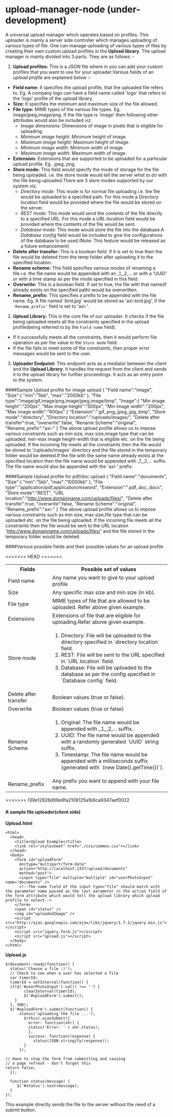 upload-manager-node (under-development)
===================

A universal upload manager which operates based on profiles. This uploader is mainly a server side controller which manages uploading of various types of file. One can manage uploading of various types of files by creating their own custom upload profiles in the **Upload library**. The upload manager is mainly divided into 3 parts. They are as follows :-

1. **Upload profiles:** This is a JSON file where in you can add your custom profiles that you want to use for your uploader.Various fields of an *upload profile* are explained below :-
  * **Field name:** It specifies the upload profile, that the uploaded file refers to. Eg. A company logo can have a field name called 'logo' that refers to the 'logo' profile of the upload library.
  * **Size:** It specifies the minimum and maximum size of the file allowed.
  * **File type:** MIME types of the various file types. Eg. image/jpeg,image/png. If the file type is 'image' then following other attributes would also be included viz.
    * *Image dimensions:* Dimensions of image in pixels that is eligible for uploading.
    * *Minimum image height:* Minimum height of image.
    * *Maximum image height:* Maximum height of image.
    * *Minimum image width:* Minimum width of image.
    * *Maximum image width:* Maximum width of image.
  * **Extension:** Extensions that are supported to be uploaded for a particular upload profile. Eg. .jpeg,.png.
  * **Store mode:** This field would specify the mode of storage for the file being uploaded. i.e. the store mode would tell the server *what to do* with the file being uploaded.There are 3 store modes supported by our system viz.
    * *Directory mode:* This mode is for normal file uploading i.e. the file would be uploaded to a specified path. For this mode a *Directory location* field would be provided where the file would be stored on the server.
    * *REST mode:* This mode would send the contents of the file directly to a specified URL. For this mode a *URL-location* field would be provided where the contents of the file would be sent.
    * *Database mode:* This mode would store the file into the database.A *Database config* field would be included to give the configurations of the database to be used.(Note: This feature would be released as a future enhancement)
  * **Delete after transfer:** This is a boolean field. If it is set to true then the file would be deleted from the temp folder after uploading it to the specified location.
  * **Rename scheme:** This field specifies various modes of renaming a file.i.e. the file name would be appended with an _1,_2,... or with a 'UUID' or with a time stamp as per the mode specified in this field.
  * **Overwrite:** This is a boolean field. If set to true, the file with that name(if already exists on the specified path) would be overwritten.
  * **Rename_prefix:** This specifies a prefix to be appended with the file name. Eg. A file named 'bird.jpg' would be stored as 'axi-bird.jpg', if the `'Rename_prefix'` field is set to 'axi-'.

2. **Upload Library:** This is the core file of our uploader. It checks if the file being uploaded meets all the constraints specified in the upload profile(being referred to by the `Field name` field).
  * If it successfully meets all the constraints, then it would perform file operation as per the value in the `Store mode` field.
  * If the file fails to meet some of the constraints, then proper error messages would be sent to the user.
3. **Uploader Endpoint:** This endpoint acts as a mediator between the client and the **Upload Library**. It handles the request from the client and sends it to the upload library for further proceedings. It acts as an entry point to the system.

####Sample Upload profile for image upload
    {
    "Field name":"image",
    "Size":{
             "min":"5kb",
             "max":"2000kb"
           },
    "File type":"image/gif,image/png,image/jpeg,image/bmp",
    "Image":{
              "Min image height":"200px",
              "Max image height":"500px",
              "Min image width":"200px",
              "Max image width":"600px"
            }
    "Extension":".gif,.png,.jpeg,.jpg,.bmp",
    "Store mode":"directory",
    "Directory location":"/uploads/images/",
    "Delete after transfer":true,
    "overwrite":false,
    "Rename Scheme":"original",
    "Rename_prefix":"axi-"
    }
The above upload profile allows us to impose various constraints such as min size, max size,image type that can be uploaded, min-max image height-width that is eligible etc. on the file being uploaded. If the incoming file meets all the constraints then the file would be stored to '/uploads/images' directory and the file stored in the temporary folder would be deleted.If the file with the same name already exists at the specified location then the file name would be appended with _1,_2,... suffix. The file name would also be appended with the 'axi-' prefix.

####Sample Upload profile for pdf/doc upload
    {
    "Field name":"documents",
    "Size":{
             "min":"5kb",
             "max":"10000kb"
           },
    "File type":"application/pdf,application/msword",
    "Extension":".pdf,.doc,.docx",
    "Store mode":"REST",
    "URL location":"http://www.domainname.com/uploads/files/",
    "Delete after transfer":true,
    "overwrite":false,
    "Rename Scheme":"original",
    "Rename_prefix":"axi-"
    }
The above upload profile allows us to impose various constraints such as min size, max size,file type that can be uploaded etc. on the file being uploaded. If the incoming file meets all the constraints then the file would be sent to the URL location 'http://www.domainname.com/uploads/files/' and the file stored in the temporary folder would be deleted.

####Various possible fields and their possible values for an upload profile

 <table>
  <tr>
   <th>
   Fields
   </th>
   <th>
   Possible set of values
   </th>
  </tr>
  <tr>
   <td>
   Field name
   </td>
   <td>
   Any name you want to give to your upload profile
   </td>
  </tr>
  <tr>
   <td>
   Size
   </td>
   <td>
Any specific max size and min size (in kb).
   </td>
  </tr>
  <tr>
   <td>
   File type
   </td>
   <td>
   MIME types of file that are allowed to be uploaded. Refer above given example.
   </td>
  </tr>
  <tr>
   <td>
   Extensions
   </td>
   <td>
   Extensions of file that are eligible for uploading.Refer above given example.
   </td>
  </tr>
  <tr>
   <td>
Store mode
   </td>
   <td>
   <ol>
   <li>Directory: File will be uploaded to the directory specified in `directory location` field.
   </li>
   <li>REST: File will be sent to the URL specified in `URL location` field.
   </li>
   <li>Database: File will be uploaded to the database as per the config specified in `Database config` field.
   </li>
   </ol>
   </td>
  </tr>
  <tr>
 <td>
 Delete after transfer
 </td>
 <td>
 Boolean values (true or false).
 </td>
</tr>
 <tr>
 <td>
 Overwrite
 </td>
 <td>
 Boolean values (true or false)
 </td>
</tr>
 <tr>
 <td>
 Rename Scheme
 </td>
 <td>
 <ol>
 <li>Original: The file name would be appended with _1,_2,... suffix.
 </li>
 <li>UUID: The file name would be appended with  a randomly generated `UUID` string suffix.
 </li>
 <li>Timestamp: The file name would be appended with a milliseconds suffix (generated with `(new Date().getTime())`).
 </li>
 </ol>
 </td>
</tr>
 <tr>
 <td>
 Rename_prefix
 </td>
 <td>
 Any prefix you want to append with your file name.
 </td>
</tr>
<<<<<<< HEAD
=======
</table>
>>>>>>> 139e12926d99e8fa2108125a1b9ca9347aef0022

#### A sample file uploader(client side)
**Upload.html**

    <html>
      <head>
        <title>Upload Example</title>
        <link rel="stylesheet" href="./css/common.css"></link>
      </head>
      <body>
        <form id="uploadForm"
          enctype="multipart/form-data"
          action="http://localhost:1337/upload/documents"
          method="post">
          <input type="file" multiple="multiple" id="userPhotoInput" name="documents" />
          <!--The name field of the input type="file" should match with the parameter name passed as the last parameter in the action field of the form attribute which would tell the upload library which upload profile to select-->
        </form>
        <span id="status" />
        <img id="uploadedImage" />
        <script src="http://ajax.googleapis.com/ajax/libs/jquery/1.7.1/jquery.min.js"></script>
        <script src="jquery.form.js"></script>
        <script src="upload.js"></script>
      </body>
    </html>

**Upload.js**

    $(document).ready(function() {
      status('Choose a file :)');
      // Check to see when a user has selected a file
      var timerId;
      timerId = setInterval(function() {
	  if($('#userPhotoInput').val() !== '') {
            clearInterval(timerId);
            $('#uploadForm').submit();
        }
      }, 500);
      $('#uploadForm').submit(function() {
          status('uploading the file ...');
            $(this).ajaxSubmit({
              error: function(xhr) {
  		      status('Error: ' + xhr.status);
              },
              success: function(response) {
                status(JSON.stringify(response));
  		    }
  	      });

  	// Have to stop the form from submitting and causing
  	// a page refresh - don't forget this
  	return false;
      });

      function status(message) {
  	     $('#status').text(message);
      }
    });
This example directly sends the file to the server without the need of a submit button.
